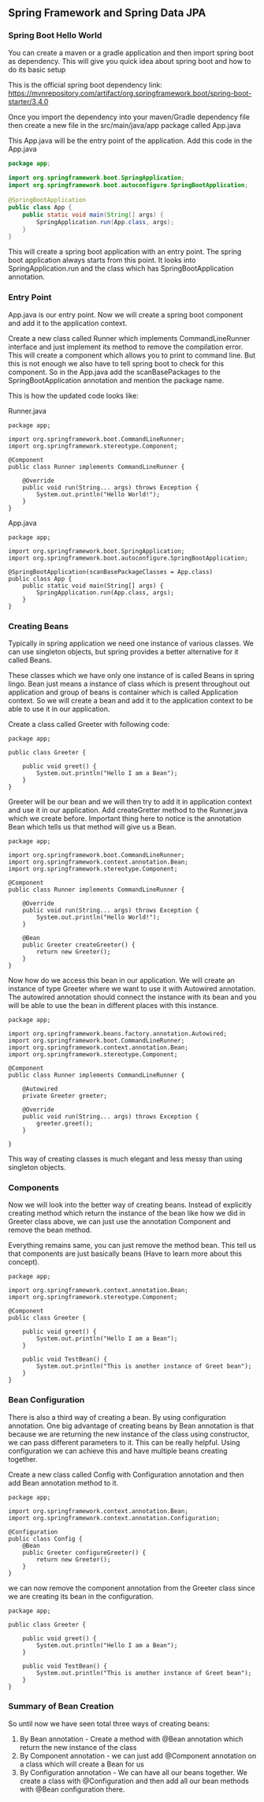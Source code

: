 
## Spring Framework and Spring Data JPA

### Spring Boot Hello World

You can create a maven or a gradle application and then import spring boot as dependency. This will give you quick idea about spring boot and how to do its basic setup

This is the official spring boot dependency link: https://mvnrepository.com/artifact/org.springframework.boot/spring-boot-starter/3.4.0

Once you import the dependency into your maven/Gradle dependency file then create a new file in the src/main/java/app package called App.java

This App.java will be the entry point of the application. Add this code in the App.java
```java
package app;  
  
import org.springframework.boot.SpringApplication;  
import org.springframework.boot.autoconfigure.SpringBootApplication;  
  
@SpringBootApplication  
public class App {  
    public static void main(String[] args) {  
        SpringApplication.run(App.class, args);  
    }  
}
```

This will create a spring boot application with an entry point. The spring boot application always starts from this point. It looks into SpringApplication.run and the class which has SpringBootApplication annotation.

### Entry Point

App.java is our entry point. Now we will create a spring boot component and add it to the application context.

Create a new class called Runner which implements CommandLineRunner interface and just implement its method to remove the compilation error. This will create a component which allows you to print to command line. But this is not enough we also have to tell spring boot to check for this component. So in the App.java add the scanBasePackages to the SpringBootApplication annotation and mention the package name.

This is how the updated code looks like:

Runner.java
```
package app;  
  
import org.springframework.boot.CommandLineRunner;  
import org.springframework.stereotype.Component;  
  
@Component  
public class Runner implements CommandLineRunner {  
  
    @Override  
    public void run(String... args) throws Exception {  
        System.out.println("Hello World!");  
    }  
}
```

App.java
```
package app;  
  
import org.springframework.boot.SpringApplication;  
import org.springframework.boot.autoconfigure.SpringBootApplication;  
  
@SpringBootApplication(scanBasePackageClasses = App.class)  
public class App {  
    public static void main(String[] args) {  
        SpringApplication.run(App.class, args);  
    }  
}
```

### Creating Beans

Typically in spring application we need one instance of various classes. We can use singleton objects, but spring provides a better alternative for it called Beans.

These classes which we have only one instance of is called Beans in spring lingo. Bean just means a instance of class which is present throughout out application and group of beans is container which is called Application context. So we will create a bean and add it to the application context to be able to use it in our application.

Create a class called Greeter with following code:
```
package app;  
  
public class Greeter {  
  
    public void greet() {  
        System.out.println("Hello I am a Bean");  
    }  
}
```

Greeter will be our bean and we will then try to add it in application context and use it in our application. Add createGretter method to the Runner.java which we create before. Important thing here to notice is the annotation Bean which tells us that method will give us a Bean.

```
package app;  
  
import org.springframework.boot.CommandLineRunner;  
import org.springframework.context.annotation.Bean;  
import org.springframework.stereotype.Component;  
  
@Component  
public class Runner implements CommandLineRunner {  
  
    @Override  
    public void run(String... args) throws Exception {  
        System.out.println("Hello World!");  
    }  
  
    @Bean  
    public Greeter createGreeter() {  
        return new Greeter();  
    }  
}
```

Now how do we access this bean in our application. We will create an instance of type Greeter where we want to use it with Autowired annotation. The autowired annotation should connect the instance with its bean and you will be able to use the bean in different places with this instance. 

```
package app;  
  
import org.springframework.beans.factory.annotation.Autowired;  
import org.springframework.boot.CommandLineRunner;  
import org.springframework.context.annotation.Bean;  
import org.springframework.stereotype.Component;  
  
@Component  
public class Runner implements CommandLineRunner {  
  
    @Autowired  
    private Greeter greeter;  
  
    @Override  
    public void run(String... args) throws Exception {  
        greeter.greet();  
    }  
  
}
```

This way of creating classes is much elegant and less messy than using singleton objects.

### Components

Now we will look into the better way of creating beans. Instead of explicitly creating method which return the instance of the bean like how we did in Greeter class above,  we can just use the annotation Component and remove the bean method.

Everything remains same, you can just remove the method bean. This tell us that components are just basically beans (Have to learn more about this concept).

```
package app;  
  
import org.springframework.context.annotation.Bean;  
import org.springframework.stereotype.Component;  
  
@Component  
public class Greeter {  
  
    public void greet() {  
        System.out.println("Hello I am a Bean");  
    }  
  
    public void TestBean() {  
        System.out.println("This is another instance of Greet bean");  
    }  
}
```

### Bean Configuration

There is also a third way of creating a bean. By using configuration annotation. One big advantage of creating beans by Bean annotation is that because we are returning the new instance of the class using constructor, we can pass different parameters to it. This can be really helpful. Using configuration we can achieve this and have multiple beans creating together.

Create a new class called Config with Configuration annotation and then add Bean annotation method to it.

```
package app;  
  
import org.springframework.context.annotation.Bean;  
import org.springframework.context.annotation.Configuration;  
  
@Configuration  
public class Config {  
    @Bean  
    public Greeter configureGreeter() {  
        return new Greeter();  
    }  
}
```

we can now remove the component annotation from the Greeter class since we are creating its bean in the configuration.

```
package app;  
  
public class Greeter {  
  
    public void greet() {  
        System.out.println("Hello I am a Bean");  
    }  
  
    public void TestBean() {  
        System.out.println("This is another instance of Greet bean");  
    }  
}
```

### Summary of Bean Creation

So until now we have seen total three ways of creating beans:

1. By Bean annotation - Create a method with @Bean annotation which return the new instance of the class
2. By Component annotation - we can just add @Component annotation on a class which will create a Bean for us
3. By Configuration annotation - We can have all our beans together. We create a class with @Configuration and then add all our bean methods with @Bean configuration there.



